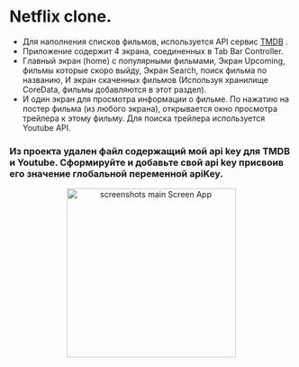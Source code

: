 # Netflix clone.

- Для наполнения списков фильмов, используется API сервис [TMDB](https://www.themoviedb.org) .
- Приложение содержит 4 экрана, соединенных в Tab Bar Controller.
- Главный экран (home) с популярными фильмами, Экран Upcoming, фильмы которые скоро выйду, Экран Search, поиск фильма по названию, И экран скаченных фильмов (Используя хранилище CoreData, фильмы добавляются в этот раздел).
- И один экран для просмотра информации о фильме. По нажатию на постер фильма (из любого экрана), открывается окно просмотра трейлера к этому фильму. Для поиска трейлера используется Youtube API.

### Из проекта удален файл содержащий мой api key для TMDB и Youtube. Сформируйте и добавьте свой api key присвоив его значение глобальной переменной apiKey.


<p align="center">
<img src="http: add Adress" 
alt="screenshots main Screen App" width="300" />
</p>
